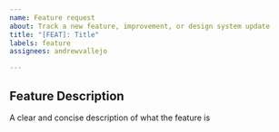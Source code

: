 ```yaml
---
name: Feature request
about: Track a new feature, improvement, or design system update
title: "[FEAT]: Title"
labels: feature
assignees: andrewvallejo

---
```


## Feature Description
A clear and concise description of what the feature is
<!--
## Additional context
Add any other context or screenshots about the feature request here.
-->
